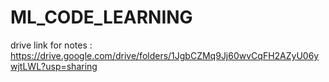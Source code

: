 # ML_CODE_LEARNING
drive link for notes : https://drive.google.com/drive/folders/1JgbCZMq9Jj60wvCqFH2AZyU06ywjtLWL?usp=sharing

